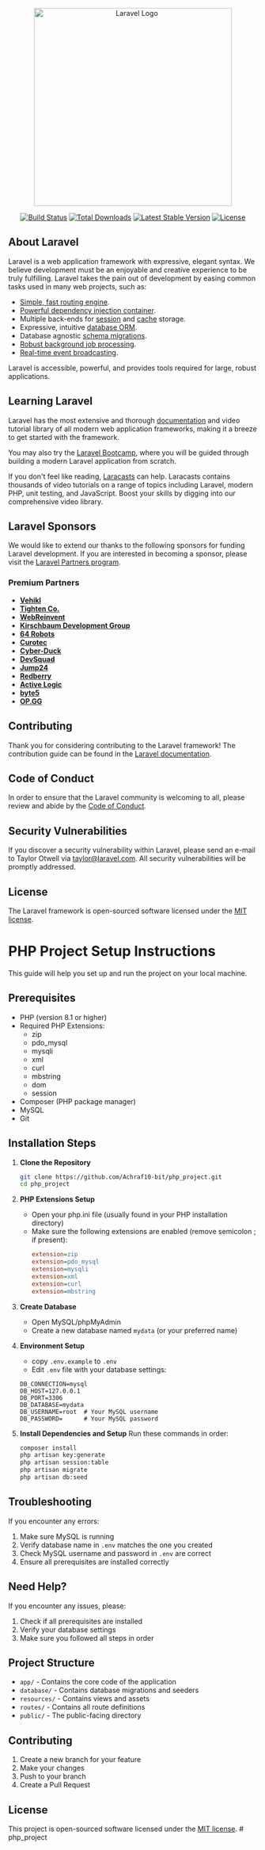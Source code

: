 <p align="center"><a href="https://laravel.com" target="_blank"><img src="https://raw.githubusercontent.com/laravel/art/master/logo-lockup/5%20SVG/2%20CMYK/1%20Full%20Color/laravel-logolockup-cmyk-red.svg" width="400" alt="Laravel Logo"></a></p>

<p align="center">
<a href="https://github.com/laravel/framework/actions"><img src="https://github.com/laravel/framework/workflows/tests/badge.svg" alt="Build Status"></a>
<a href="https://packagist.org/packages/laravel/framework"><img src="https://img.shields.io/packagist/dt/laravel/framework" alt="Total Downloads"></a>
<a href="https://packagist.org/packages/laravel/framework"><img src="https://img.shields.io/packagist/v/laravel/framework" alt="Latest Stable Version"></a>
<a href="https://packagist.org/packages/laravel/framework"><img src="https://img.shields.io/packagist/l/laravel/framework" alt="License"></a>
</p>

## About Laravel

Laravel is a web application framework with expressive, elegant syntax. We believe development must be an enjoyable and creative experience to be truly fulfilling. Laravel takes the pain out of development by easing common tasks used in many web projects, such as:

- [Simple, fast routing engine](https://laravel.com/docs/routing).
- [Powerful dependency injection container](https://laravel.com/docs/container).
- Multiple back-ends for [session](https://laravel.com/docs/session) and [cache](https://laravel.com/docs/cache) storage.
- Expressive, intuitive [database ORM](https://laravel.com/docs/eloquent).
- Database agnostic [schema migrations](https://laravel.com/docs/migrations).
- [Robust background job processing](https://laravel.com/docs/queues).
- [Real-time event broadcasting](https://laravel.com/docs/broadcasting).

Laravel is accessible, powerful, and provides tools required for large, robust applications.

## Learning Laravel

Laravel has the most extensive and thorough [documentation](https://laravel.com/docs) and video tutorial library of all modern web application frameworks, making it a breeze to get started with the framework.

You may also try the [Laravel Bootcamp](https://bootcamp.laravel.com), where you will be guided through building a modern Laravel application from scratch.

If you don't feel like reading, [Laracasts](https://laracasts.com) can help. Laracasts contains thousands of video tutorials on a range of topics including Laravel, modern PHP, unit testing, and JavaScript. Boost your skills by digging into our comprehensive video library.

## Laravel Sponsors

We would like to extend our thanks to the following sponsors for funding Laravel development. If you are interested in becoming a sponsor, please visit the [Laravel Partners program](https://partners.laravel.com).

### Premium Partners

- **[Vehikl](https://vehikl.com/)**
- **[Tighten Co.](https://tighten.co)**
- **[WebReinvent](https://webreinvent.com/)**
- **[Kirschbaum Development Group](https://kirschbaumdevelopment.com)**
- **[64 Robots](https://64robots.com)**
- **[Curotec](https://www.curotec.com/services/technologies/laravel/)**
- **[Cyber-Duck](https://cyber-duck.co.uk)**
- **[DevSquad](https://devsquad.com/hire-laravel-developers)**
- **[Jump24](https://jump24.co.uk)**
- **[Redberry](https://redberry.international/laravel/)**
- **[Active Logic](https://activelogic.com)**
- **[byte5](https://byte5.de)**
- **[OP.GG](https://op.gg)**

## Contributing

Thank you for considering contributing to the Laravel framework! The contribution guide can be found in the [Laravel documentation](https://laravel.com/docs/contributions).

## Code of Conduct

In order to ensure that the Laravel community is welcoming to all, please review and abide by the [Code of Conduct](https://laravel.com/docs/contributions#code-of-conduct).

## Security Vulnerabilities

If you discover a security vulnerability within Laravel, please send an e-mail to Taylor Otwell via [taylor@laravel.com](mailto:taylor@laravel.com). All security vulnerabilities will be promptly addressed.

## License

The Laravel framework is open-sourced software licensed under the [MIT license](https://opensource.org/licenses/MIT).

# PHP Project Setup Instructions

This guide will help you set up and run the project on your local machine.

## Prerequisites

- PHP (version 8.1 or higher)
- Required PHP Extensions:
    - zip
    - pdo_mysql
    - mysqli
    - xml
    - curl
    - mbstring
    - dom
    - session
- Composer (PHP package manager)
- MySQL
- Git

## Installation Steps

1. **Clone the Repository**
   ```bash
   git clone https://github.com/Achraf10-bit/php_project.git
   cd php_project
   ```
2. **PHP Extensions Setup**
   - Open your php.ini file (usually found in your PHP installation directory)
   - Make sure the following extensions are enabled (remove semicolon ; if present):
     ```ini
     extension=zip
     extension=pdo_mysql
     extension=mysqli
     extension=xml
     extension=curl
     extension=mbstring
     ```

3. **Create Database**
   - Open MySQL/phpMyAdmin
   - Create a new database named `mydata` (or your preferred name)

4. **Environment Setup**
   - copy `.env.example` to `.env`
   - Edit `.env` file with your database settings:
   ```
   DB_CONNECTION=mysql
   DB_HOST=127.0.0.1
   DB_PORT=3306
   DB_DATABASE=mydata
   DB_USERNAME=root  # Your MySQL username
   DB_PASSWORD=      # Your MySQL password
   ```

5. **Install Dependencies and Setup**
   Run these commands in order:
   ```bash
   composer install
   php artisan key:generate
   php artisan session:table 
   php artisan migrate  
   php artisan db:seed  
   ```

## Troubleshooting

If you encounter any errors:

1. Make sure MySQL is running
2. Verify database name in `.env` matches the one you created
3. Check MySQL username and password in `.env` are correct
4. Ensure all prerequisites are installed correctly

## Need Help?

If you encounter any issues, please:
1. Check if all prerequisites are installed
2. Verify your database settings
3. Make sure you followed all steps in order

## Project Structure

- `app/` - Contains the core code of the application
- `database/` - Contains database migrations and seeders
- `resources/` - Contains views and assets
- `routes/` - Contains all route definitions
- `public/` - The public-facing directory

## Contributing

1. Create a new branch for your feature
2. Make your changes
3. Push to your branch
4. Create a Pull Request

## License

This project is open-sourced software licensed under the [MIT license](https://opensource.org/licenses/MIT).
#   p h p _ p r o j e c t 
 
 

